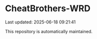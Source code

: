 # CheatBrothers-WRD

Last updated: 2025-06-18 09:21:41

This repository is automatically maintained.
